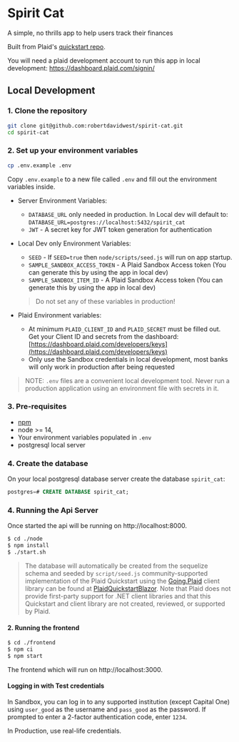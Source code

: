 # Spirit Cat

A simple, no thrills app to help users track their finances

Built from Plaid's [quickstart repo](https://github.com/plaid/quickstart).

You will need a plaid development account to run this app in local development: https://dashboard.plaid.com/signin/

## Local Development 

### 1. Clone the repository

```bash
git clone git@github.com:robertdavidwest/spirit-cat.git
cd spirit-cat
```

### 2. Set up your environment variables

```bash
cp .env.example .env
```

Copy `.env.example` to a new file called `.env` and fill out the environment variables inside.

* Server Environment Variables:
    * `DATABASE_URL` only needed in production. In Local dev will default to: `DATABASE_URL=postgres://localhost:5432/spirit_cat`
    * `JWT` - A secret key for JWT token generation for authentication

* Local Dev only Environment Variables:
    * `SEED` - If `SEED=true` then `node/scripts/seed.js` will run on app startup. 
    * `SAMPLE_SANDBOX_ACCESS_TOKEN` - A Plaid Sandbox Access token (You can generate this by using the app in local dev)
    * `SAMPLE_SANDBOX_ITEM_ID` - A Plaid Sandbox Access token (You can generate this by using the app in local dev)
    > Do not set any of these variables in production!

* Plaid Environment variables:
    * At minimum `PLAID_CLIENT_ID` and `PLAID_SECRET` must be filled out. Get your Client ID and secrets from
the dashboard: [https://dashboard.plaid.com/developers/keys](https://dashboard.plaid.com/developers/keys)
    * Only use the Sandbox credentials in local development, most banks will only work in production after being requested

> NOTE: `.env` files are a convenient local development tool. Never run a production application
> using an environment file with secrets in it.

### 3. Pre-requisites

- [npm](https://www.npmjs.com/get-npm)
- node >= 14,
- Your environment variables populated in `.env`
- postgresql local server

### 4. Create the database

On your local postgresql database server create the database `spirit_cat`:

```sql
postgres=# CREATE DATABASE spirit_cat;
```

### 4. Running the Api Server

Once started the api will be running on http://localhost:8000. 

```bash
$ cd ./node
$ npm install
$ ./start.sh
```

> The database will automatically be created from the sequelize schema and seeded by `script/seed.js`
 community-supported implementation of the Plaid Quickstart using the [Going.Plaid](https://github.com/viceroypenguin/Going.Plaid) client library can be found at [PlaidQuickstartBlazor](https://github.com/jcoliz/PlaidQuickstartBlazor). Note that Plaid does not provide first-party support for .NET client libraries and that this Quickstart and client library are not created, reviewed, or supported by Plaid. 

#### 2. Running the frontend

```bash
$ cd ./frontend
$ npm ci
$ npm start
```

The frontend which will run on http://localhost:3000.

#### Logging in with Test credentials

In Sandbox, you can log in to any supported institution (except Capital One) using `user_good` as the username and `pass_good` as the password. If prompted to enter a 2-factor authentication code, enter `1234`.

In Production, use real-life credentials.
